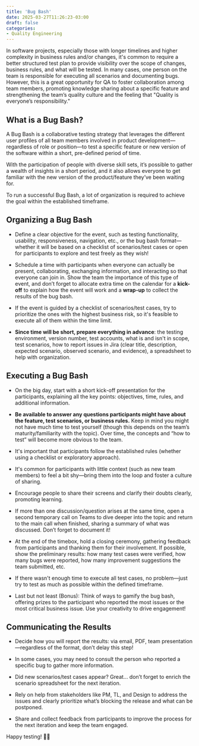 ```yaml
---
title: 'Bug Bash'
date: 2025-03-27T11:26:23-03:00
draft: false
categories:
- Quality Engineering
---
```


In software projects, especially those with longer timelines and higher complexity in business rules and/or changes, it's common to require a better structured test plan to provide visibility over the scope of changes, business rules, and what will be tested. In many cases, one person on the team is responsible for executing all scenarios and documenting bugs. However, this is a great opportunity for QA to foster collaboration among team members, promoting knowledge sharing about a specific feature and strengthening the team’s quality culture and the feeling that "Quality is everyone’s responsibility."

## What is a Bug Bash?

A Bug Bash is a collaborative testing strategy that leverages the different user profiles of all team members involved in product development—regardless of role or position—to test a specific feature or new version of the software within a short, pre-defined period of time.

With the participation of people with diverse skill sets, it’s possible to gather a wealth of insights in a short period, and it also allows everyone to get familiar with the new version of the product/feature they’ve been waiting for.

To run a successful Bug Bash, a lot of organization is required to achieve the goal within the established timeframe.

## Organizing a Bug Bash

- Define a clear objective for the event, such as testing functionality, usability, responsiveness, navigation, etc., or the bug bash format—whether it will be based on a checklist of scenarios/test cases or open for participants to explore and test freely as they wish!

- Schedule a time with participants when everyone can actually be present, collaborating, exchanging information, and interacting so that everyone can join in. Show the team the importance of this type of event, and don’t forget to allocate extra time on the calendar for a **kick-off** to explain how the event will work and a **wrap-up** to collect the results of the bug bash.

- If the event is guided by a checklist of scenarios/test cases, try to prioritize the ones with the highest business risk, so it's feasible to execute all of them within the time limit.

- **Since time will be short, prepare everything in advance**: the testing environment, version number, test accounts, what is and isn't in scope, test scenarios, how to report issues in Jira (clear title, description, expected scenario, observed scenario, and evidence), a spreadsheet to help with organization.

## Executing a Bug Bash

- On the big day, start with a short kick-off presentation for the participants, explaining all the key points: objectives, time, rules, and additional information.

- **Be available to answer any questions participants might have about the feature, test scenarios, or business rules.** Keep in mind you might not have much time to test yourself (though this depends on the team’s maturity/familiarity with the topic). Over time, the concepts and “how to test” will become more obvious to the team.

- It's important that participants follow the established rules (whether using a checklist or exploratory approach).

- It's common for participants with little context (such as new team members) to feel a bit shy—bring them into the loop and foster a culture of sharing.

- Encourage people to share their screens and clarify their doubts clearly, promoting learning.

- If more than one discussion/question arises at the same time, open a second temporary call on Teams to dive deeper into the topic and return to the main call when finished, sharing a summary of what was discussed. Don’t forget to document it!

- At the end of the timebox, hold a closing ceremony, gathering feedback from participants and thanking them for their involvement. If possible, show the preliminary results: how many test cases were verified, how many bugs were reported, how many improvement suggestions the team submitted, etc.

- If there wasn't enough time to execute all test cases, no problem—just try to test as much as possible within the defined timeframe.

- Last but not least (Bonus): Think of ways to gamify the bug bash, offering prizes to the participant who reported the most issues or the most critical business issue. Use your creativity to drive engagement!

## Communicating the Results

- Decide how you will report the results: via email, PDF, team presentation—regardless of the format, don’t delay this step!

- In some cases, you may need to consult the person who reported a specific bug to gather more information.

- Did new scenarios/test cases appear? Great… don’t forget to enrich the scenario spreadsheet for the next iteration.

- Rely on help from stakeholders like PM, TL, and Design to address the issues and clearly prioritize what’s blocking the release and what can be postponed.

- Share and collect feedback from participants to improve the process for the next iteration and keep the team engaged.

Happy testing! 🐞🎉
